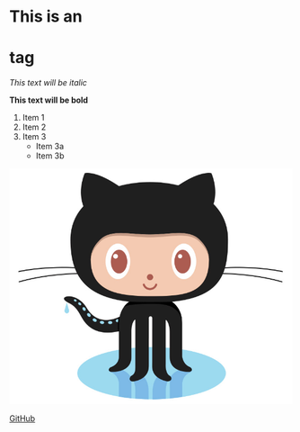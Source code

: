 # This is an <h1> tag

*This text will be italic*

**This text will be bold**

1. Item 1
2. Item 2
3. Item 3
   * Item 3a
   * Item 3b

![GitHub Logo](logo.png)

[GitHub](http://github.com)
